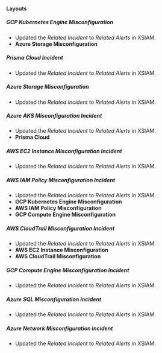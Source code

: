 
#### Layouts
##### GCP Kubernetes Engine Misconfiguration
- Updated the *Related Incident* to *Related Alerts* in XSIAM.
- **Azure Storage Misconfiguration**
##### Prisma Cloud Incident
- Updated the *Related Incident* to *Related Alerts* in XSIAM.
##### Azure Storage Misconfiguration
- Updated the *Related Incident* to *Related Alerts* in XSIAM.
##### Azure AKS Misconfiguration Incident
- Updated the *Related Incident* to *Related Alerts* in XSIAM.
- **Prisma Cloud**
##### AWS EC2 Instance Misconfiguration Incident
- Updated the *Related Incident* to *Related Alerts* in XSIAM.
##### AWS IAM Policy Misconfiguration Incident
- Updated the *Related Incident* to *Related Alerts* in XSIAM.
- **GCP Kubernetes Engine Misconfiguration**
- **AWS IAM Policy Misconfiguration**
- **GCP Compute Engine Misconfiguration**
##### AWS CloudTrail Misconfiguration Incident
- Updated the *Related Incident* to *Related Alerts* in XSIAM.
- **AWS EC2 Instance Misconfiguration**
- **AWS CloudTrail Misconfiguration**
##### GCP Compute Engine Misconfiguration Incident
- Updated the *Related Incident* to *Related Alerts* in XSIAM.
##### Azure SQL Misconfiguration Incident
- Updated the *Related Incident* to *Related Alerts* in XSIAM.
##### Azure Network Misconfiguration Incident
- Updated the *Related Incident* to *Related Alerts* in XSIAM.
